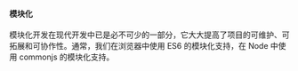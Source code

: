 #### 模块化
模块化开发在现代开发中已是必不可少的一部分，它大大提高了项目的可维护、可拓展和可协作性。通常，我们在浏览器中使用 ES6 的模块化支持，在 Node 中使用 commonjs 的模块化支持。

